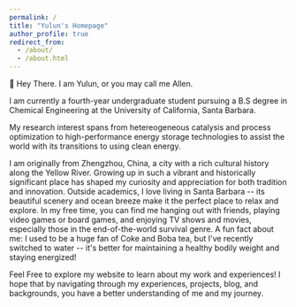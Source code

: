 ```yaml
---
permalink: /
title: "Yulun's Homepage"
author_profile: true
redirect_from: 
  - /about/
  - /about.html
---
```


👋 Hey There. I am Yulun, or you may call me Allen. 

I am currently a fourth-year undergraduate student pursuing a B.S degree in Chemical Engineering at the University of California, Santa Barbara.

My research interest spans from hetereogeneous catalysis and process optimization to high-performance energy storage technologies to assist the world with its transitions to using clean energy.

I am originally from Zhengzhou, China, a city with a rich cultural history along the Yellow River. Growing up in such a vibrant and historically significant place has shaped my curiosity and appreciation for both tradition and innovation. Outside academics, I love living in Santa Barbara -- its beautiful scenery and ocean breeze make it the perfect place to relax and explore. In my free time, you can find me hanging out with friends, playing video games or board games, and enjoying TV shows and movies, especially those in the end-of-the-world survival genre. A fun fact about me: I used to be a huge fan of Coke and Boba tea, but I've recently switched to water -- it's better for maintaining a healthy bodily weight and staying energized!


Feel Free to explore my website to learn about my work and experiences! I hope that by navigating through my experiences, projects, blog, and backgrounds, you have a better understanding of me and my journey.

